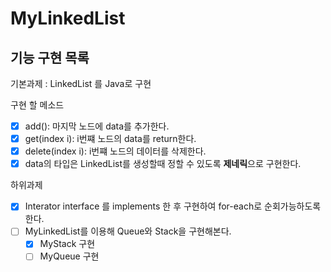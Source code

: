 # MyLinkedList
## 기능 구현 목록
기본과제 : LinkedList 를 Java로 구현 

구현 할 메소드
  - [x] add(): 마지막 노드에 data를 추가한다.
  - [x] get(index i): i번쨰 노드의 data를 return한다.
  - [x] delete(index i): i번쨰 노드의 데이터를 삭제한다.
- [x] data의 타입은 LinkedList를 생성할때 정할 수 있도록 **제네릭**으로 구현한다.

하위과제
- [x] Interator interface 를 implements 한 후 구현하여 for-each로 순회가능하도록 한다.
- [ ] MyLinkedList를 이용해 Queue와 Stack을 구현해본다.
  - [x] MyStack 구현
  - [ ] MyQueue 구현